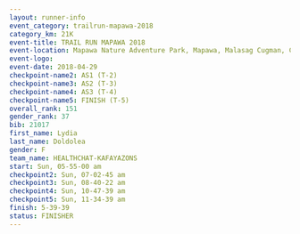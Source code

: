 ```yaml
---
layout: runner-info 
event_category: trailrun-mapawa-2018 
category_km: 21K 
event-title: TRAIL RUN MAPAWA 2018 
event-location: Mapawa Nature Adventure Park, Mapawa, Malasag Cugman, Cagayan de Oro Philippines 
event-logo: 
event-date: 2018-04-29 
checkpoint-name2: AS1 (T-2) 
checkpoint-name3: AS2 (T-3) 
checkpoint-name4: AS3 (T-4) 
checkpoint-name5: FINISH (T-5) 
overall_rank: 151
gender_rank: 37
bib: 21017
first_name: Lydia
last_name: Doldolea
gender: F
team_name: HEALTHCHAT-KAFAYAZONS
start: Sun, 05-55-00 am
checkpoint2: Sun, 07-02-45 am
checkpoint3: Sun, 08-40-22 am
checkpoint4: Sun, 10-47-39 am
checkpoint5: Sun, 11-34-39 am
finish: 5-39-39
status: FINISHER
---
```

